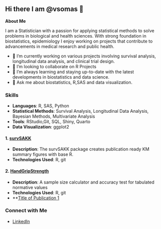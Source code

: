 ## Hi there I am @vsomas 👋

<!--
**vsomas/vsomas** is a ✨ _special_ ✨ repository because its `README.md` (this file) appears on your GitHub profile.
-->

**About Me**

I am a Statistician with a passion for applying statistical methods to solve problems in biological and health sciences. With strong foundation in biostatistics, epidemiology I enjoy working on projects that contribute to advancements in medical research and public health.

- 🔭 I’m currently working on various projects involving survival analysis, longitudinal data analysis, and clinical trial design.
- 👯 I’m looking to collaborate on R Projects
- 🌱 I’m always learning and staying up-to-date with the latest developments in biostatistics and data science.
- 💬 Ask me about biostatistics, R,SAS and data visualization.

### Skills

- **Languages**: R, SAS, Python
- **Statistical Methods**: Survival Analysis, Longitudinal Data Analysis, Bayesian Methods, Multivariate Analysis
- **Tools**: RStudio,Git, SQL, Shiny, Quarto
- **Data Visualization**: ggplot2

#### 1. [survSAKK](https://github.com/SAKK-Statistics/survSAKK)
   - **Description**: The survSAKK package creates publication ready KM summary figures with base R.
   - **Technologies Used**: R, git

#### 2. [HandGripStrength]([https://github.com/SAKK-Statistics/survSAKK](https://github.com/vsomas/Validation4NormativeValues))
   - **Description**: A sample size calculator and accuracy test for tabulated normative values
   - **Technologies Used**: R, git
   - **[Title of Publication 1](https://doi.org/10.5167/uzh-252094)

### Connect with Me
- [LinkedIn](https://www.linkedin.com/in/yourusername)
